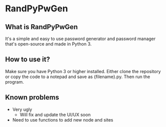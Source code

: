 # RandPyPwGen

## What is RandPyPwGen
It's a simple and easy to use password generator and password manager that's open-source and made in Python 3.

## How to use it?
Make sure you have Python 3 or higher installed. Either clone the repository or copy the code to a notepad and save as {filename}.py. Then run the program.

## Known problems
- Very ugly
    - Will fix and update the UI/UX soon
- Need to use functions to add new node and sites
